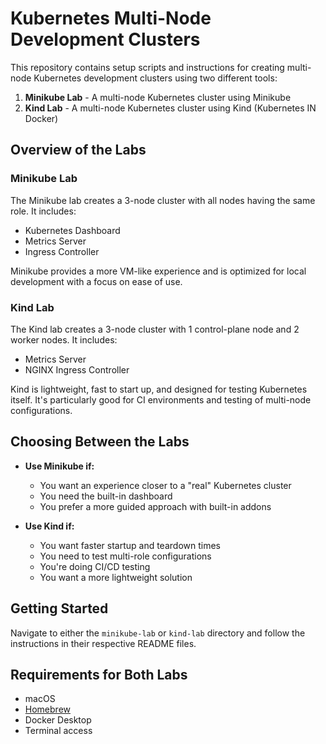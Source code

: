 # Kubernetes Multi-Node Development Clusters

This repository contains setup scripts and instructions for creating multi-node Kubernetes development clusters using two different tools:

1. **Minikube Lab** - A multi-node Kubernetes cluster using Minikube
2. **Kind Lab** - A multi-node Kubernetes cluster using Kind (Kubernetes IN Docker)

## Overview of the Labs

### Minikube Lab

The Minikube lab creates a 3-node cluster with all nodes having the same role. It includes:

- Kubernetes Dashboard
- Metrics Server
- Ingress Controller

Minikube provides a more VM-like experience and is optimized for local development with a focus on ease of use.

### Kind Lab

The Kind lab creates a 3-node cluster with 1 control-plane node and 2 worker nodes. It includes:

- Metrics Server
- NGINX Ingress Controller

Kind is lightweight, fast to start up, and designed for testing Kubernetes itself. It's particularly good for CI environments and testing of multi-node configurations.

## Choosing Between the Labs

- **Use Minikube if:**
  - You want an experience closer to a "real" Kubernetes cluster
  - You need the built-in dashboard
  - You prefer a more guided approach with built-in addons

- **Use Kind if:**
  - You want faster startup and teardown times
  - You need to test multi-role configurations
  - You're doing CI/CD testing
  - You want a more lightweight solution

## Getting Started

Navigate to either the `minikube-lab` or `kind-lab` directory and follow the instructions in their respective README files.

## Requirements for Both Labs

- macOS
- [Homebrew](https://brew.sh/)
- Docker Desktop
- Terminal access
